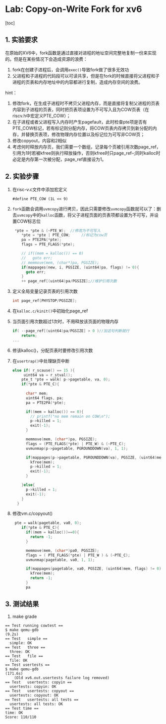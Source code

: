 # Lab: Copy-on-Write Fork for xv6

[toc]

## 1. 实验要求

在原始的XV6中，fork函数是通过直接对进程的地址空间完整地复制一份来实现的。但是在某些情况下会造成资源的浪费：

1. fork在创建子进程后，会调用`exec()`导致fork做了很多无效功
2. 父进程和子进程的代码段可以可读共享，但是在fork的时候直接将父进程和子进程的页表和内存地址中的内容都进行复制，造成内存空间的浪费。

hint：

1. 修改fork，在生成子进程时不拷贝父进程内存，而是直接将复制父进程的页表内容到子进程的页表，同时把页表项设置为不可写入且为COW页表（在riscv.h中宏定义PTE_COW）；
2. 在子进程或者父进程写入内存时产生pagefault，此时检查pte项是否有PTE_COW标记，若有标记则分配内存，将COW页表内存拷贝到新分配的内存，并替换页表项，修改物理内存位置以及标记位为可写非COW页；
3. 修改copyout，内容和2相似
4. 考虑何时释放内存页，我们需要一个数组，记录每个页被引用次数page_ref，引用为1时若被kfree则执行释放操作，否则kfree时只page_ref–;同时kalloc时必定是内存第一次被分配，page_ref直接设为1。

## 2. 实验步骤

1. 在risc-v.c文件中添加宏定义

   `#define PTE_COW (1L << 9)`

2. `fork`函数会调用`uvmcopy`进行拷贝，因此只需要修改`uvmcopy`函数就可以了：删去`uvmcopy`中的`kalloc`函数，将父子进程页面的页表项都设置为不可写，并设置COW标志位

   ```c
   	*pte = *pte & (~PTE_W);  //修改为不可写入
       *pte = *pte | PTE_COW;     //标记为cow页
       pa = PTE2PA(*pte);
       flags = PTE_FLAGS(*pte);
   
       // if((mem = kalloc()) == 0)
       //   goto err;
       // memmove(mem, (char*)pa, PGSIZE);
       if(mappages(new, i, PGSIZE, (uint64)pa, flags) != 0){
         goto err;
       }
       ++ page_ref[(uint64)pa/PGSIZE];//维护引用次数
   ```

   

3. 定义全局变量记录页表的引用次数

   ~~~c
   int page_ref[PHYSTOP/PGSIZE];
   ~~~

4. 在`kalloc.c/kinit()`中初始化page_ref

5. 当页面引用次数超过1次时，不用释放该页面的物理内存

   ```c
   if( --page_ref[(uint64)pa/PGSIZE] > 0 )//加这句判断就行
       return;
   ...
   ```

6. 修该kalloc()，分配页表时要修改引用次数

7. 在`usertrap()`中处理缺页中断

   ~~~c
   else if( r_scause() == 15 ){
     	uint64 va = r_stval();
       pte_t *pte = walk( p->pagetable, va, 0);
       if(*pte & PTE_C){
         
         char* mem;
         uint64 flags, pa;
         pa = PTE2PA(*pte);
   
         if((mem = kalloc()) == 0){
           // printf("no mem remain on COW\n");
           p->killed = 1;
           exit(-1);
         }
   
         memmove(mem, (char*)pa, PGSIZE);
         flags = (PTE_FLAGS(*pte) | PTE_W) & (~PTE_C);
         uvmunmap(p->pagetable, PGROUNDDOWN(va), 1, 1);
   
         if(mappages(p->pagetable, PGROUNDDOWN(va), PGSIZE, (uint64)mem, flags) != 0){
           kfree(mem);
           p->killed = 1;
           exit(-1);
         }
   
       }else{
         p->killed = 1;
         exit(-1);
       }
     }
   ~~~

8. 修改vm.c/copyout()

   ```c
   	pte = walk(pagetable, va0, 0);
       if(*pte & PTE_C){
         if((mem = kalloc())==0){
           return -1;
         }
   
         memmove(mem, (char*)pa0, PGSIZE); 
         flags = ( PTE_FLAGS(*pte) | PTE_W ) & (~PTE_C);
         uvmunmap(pagetable, va0, 1, 1);
   
         if(mappages(pagetable, va0, PGSIZE, (uint64)mem, flags) != 0){
           kfree(mem);
           return -1;
         }
         pa
   ```

## 3. 测试结果

1. make grade

```shell
== Test running cowtest == 
$ make qemu-gdb
(9.2s) 
== Test   simple == 
  simple: OK 
== Test   three == 
  three: OK 
== Test   file == 
  file: OK 
== Test usertests == 
$ make qemu-gdb
(171.6s) 
    (Old xv6.out.usertests failure log removed)
== Test   usertests: copyin == 
  usertests: copyin: OK 
== Test   usertests: copyout == 
  usertests: copyout: OK 
== Test   usertests: all tests == 
  usertests: all tests: OK 
== Test time == 
time: OK 
Score: 110/110
```


